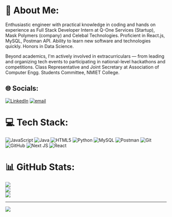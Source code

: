 # 💫 About Me:
Enthusiastic engineer with practical knowledge in coding and hands on experience as Full Stack Developer Intern at Q-One Services (Startup), Mask Polymers (company) and Celebal Technologies. Proficient in React.js, MySQL, Postman API. Ability to learn new software and technologies quickly. Honors in Data Science. 

Beyond academics, I'm actively involved in extracurriculars — from leading and organizing tech events to participating in national-level hackathons and competitions. Class Representative and Joint Secretary at Association of Computer Engg. Students Committee, NMIET College.


## 🌐 Socials:
[![LinkedIn](https://img.shields.io/badge/LinkedIn-%230077B5.svg?logo=linkedin&logoColor=white)](https://linkedin.com/in/https://www.linkedin.com/in/shwetan-londhe-474a26259/) [![email](https://img.shields.io/badge/Email-D14836?logo=gmail&logoColor=white)](mailto:shwetan.college@gmail.com) 

# 💻 Tech Stack:
![JavaScript](https://img.shields.io/badge/javascript-%23323330.svg?style=for-the-badge&logo=javascript&logoColor=%23F7DF1E) ![Java](https://img.shields.io/badge/java-%23ED8B00.svg?style=for-the-badge&logo=openjdk&logoColor=white) ![HTML5](https://img.shields.io/badge/html5-%23E34F26.svg?style=for-the-badge&logo=html5&logoColor=white) ![Python](https://img.shields.io/badge/python-3670A0?style=for-the-badge&logo=python&logoColor=ffdd54) ![MySQL](https://img.shields.io/badge/mysql-4479A1.svg?style=for-the-badge&logo=mysql&logoColor=white) ![Postman](https://img.shields.io/badge/Postman-FF6C37?style=for-the-badge&logo=postman&logoColor=white) ![Git](https://img.shields.io/badge/git-%23F05033.svg?style=for-the-badge&logo=git&logoColor=white) ![GitHub](https://img.shields.io/badge/github-%23121011.svg?style=for-the-badge&logo=github&logoColor=white) ![Next JS](https://img.shields.io/badge/Next-black?style=for-the-badge&logo=next.js&logoColor=white) ![React](https://img.shields.io/badge/react-%2320232a.svg?style=for-the-badge&logo=react&logoColor=%2361DAFB)
# 📊 GitHub Stats:
![](https://github-readme-stats.vercel.app/api?username=Shwetanlondhe24&theme=dark&hide_border=false&include_all_commits=false&count_private=false)<br/>
![](https://github-readme-streak-stats.herokuapp.com/?user=Shwetanlondhe24&theme=dark&hide_border=false)<br/>
![](https://github-readme-stats.vercel.app/api/top-langs/?username=Shwetanlondhe24&theme=dark&hide_border=false&include_all_commits=false&count_private=false&layout=compact)

---
[![](https://visitcount.itsvg.in/api?id=Shwetanlondhe24&icon=0&color=0)](https://visitcount.itsvg.in)

<!-- Proudly created with GPRM ( https://gprm.itsvg.in ) -->
